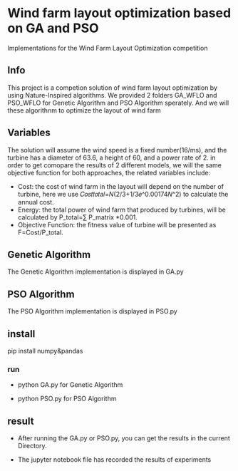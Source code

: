 # Wind farm layout optimization based on GA and PSO
 Implementations for the Wind Farm Layout Optimization competition
 
## Info
This project is a competion solution of wind farm layout optimization by using Nature-Inspired algorithms.
We provided 2 folders GA_WFLO and PSO_WFLO for Genetic Algorithm and PSO Algorithm sperately.
And we will these algorithnm to optimize the layout of wind farm

## Variables
The solution will assume the wind speed is a fixed number(16/ms), and the turbine has a diameter of 63.6, a height of 60, and a power rate of 2.
in order to get comopare the results of 2 different models, we will the same objective function for both approaches, the related variables include:
 -  Cost: the cost of wind farm in the layout will depend on the number of turbine, here we use 𝐶𝑜𝑠𝑡𝑡𝑜𝑡𝑎𝑙=𝑁(2/3+1/3𝑒^0.00174𝑁^2) to calculate the annual cost.
 -  Energy: the total power of wind farm that produced by turbines, will be calculated by P_total=∑ P_matrix *0.001.
 -  Objective Function: the fitness value of turbine will be presented as F=Cost/P_total.
 
## Genetic Algorithm
The Genetic Algorithm implementation is displayed in GA.py
## PSO Algorithm
The PSO Algorithm implementation is displayed in PSO.py

## install
  pip install numpy&pandas

### run
  -  python GA.py for Genetic Algorithm
  
  -  python PSO.py for PSO Algorithm
## result
  -  After running the GA.py or PSO.py, you can get the results in the current Directory.
  
  -  The jupyter notebook file has recorded the results of experiments

